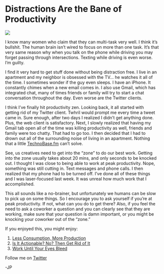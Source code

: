 <!--
id: 1089626038
link: http://loudjet.com/a/distractions-are-the-bane-of-productivity
slug: distractions-are-the-bane-of-productivity
date: Wed Sep 08 2010 21:57:24 GMT-0500 (CDT)
publish: 2010-09-08
tags: productivity
-->


Distractions Are the Bane of Productivity
=========================================

![](http://media.tumblr.com/tumblr_l8glhfpoAe1qzbc4f.jpg)

I know many women who claim that they can multi-task very well. I think
it’s bullshit. The human brain isn’t wired to focus on more than one
task. It’s that very same reason why when you talk on the phone while
driving you may forget passing through intersections. Texting while
driving is even worse. I’m guilty.

I find it very hard to get stuff done without being distraction free. I
live in an apartment and my neighbor is obsessed with the TV… he watches
it all of the time. I sometimes wonder if the guy even sleeps. I have an
iPhone. It constantly chimes when a new email comes in. I also use
Gmail, which has integrated chat, many of times friends or family will
try to start a chat conversation throughout the day. Even worse are the
Twitter clients.

I think I’ve finally hit productivity zen. Looking back, it all started
with getting rid of my Twitter client. Twhril would prompt me every time
a tweet came in. Sure enough, after two days I realized I didn’t get
anything done. Plus, the web client is satisfactory. Next, I slowly
realized that having my Gmail tab open all of the time was killing
productivity as well, friends and family were too chatty. That had to go
too. I then decided that I had to drown out all of the surrounding noise
of living in an apartment. Nothing that a little
[TechnoBase.fm](http://www.technobase.fm/) can’t solve.

See, us creatives need to get into the “zone” to do our best work.
Getting into the zone usually takes about 20 mins, and only seconds to
be knocked out. I thought I was close to being able to work at peak
productivity. Nope, something was still cutting in. Text messages and
phone calls. I then realized that my phone had to be turned off. I’ve
done all of these things and I was laser-focused last week. It was
unreal how much work that I accomplished.

This all sounds like a no-brainer, but unfortunately we humans can be
slow to pick up on some things. So I encourage you to ask yourself if
you’re at peak productivity. If not, what can you do to get there? Also,
if you feel the need to ask a coworker a question and you can clearly
see that they are working, make sure that your question is damn
important, or you might be knocking your coworker out of the “zone.”

If you enjoyed this, you might enjoy:

1.  [Less Consumption, More
    Production](http://loudjet.com/a/less-consumption-more-production)
2.  [Is It Actionable? No? Then Get Rid of
    It](http://loudjet.com/a/is-it-actionable-no-then-get-rid-of-it)
3.  [Work Until Your Eyes
    Bleed](http://loudjet.com/a/work-until-your-eyes-bleed)

Follow me on [Twitter](http://twitter.com/jprichardson)

-JP

